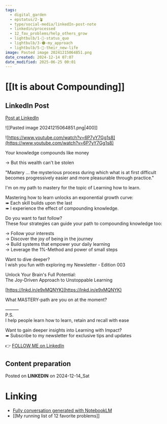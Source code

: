 ```yaml
---
tags:
  - digital_garden
  - epstatus/2-🪴
  - type/social-media/linkedIn-post-note
  - linkedin/processed
  - 12_fav_problems/help_others_grow
  - lightbulb/1-🔴-status_quo
  - lightbulb/3-🟠-my_approach
  - lightbulb/5-🔵-their_new-life
image: Pasted image 20241215064851.png
date_created: 2024-12-14 07:07
date_modified: 2025-06-25 00:01
---
```

# [[It is about Compounding]]

## LinkedIn Post

[Post at LinkedIn](https://www.linkedin.com/posts/sebastiankamilli_your-knowledge-compounds-like-money-but-activity-7273591782913802240-PAtN?utm_source=share&utm_medium=member_desktop)

![[Pasted image 20241215064851.png|400]]

![https://www.youtube.com/watch?v=6P7yY7Gg1s8](https://www.youtube.com/watch?v=6P7yY7Gg1s8)

Your knowledge compounds like money  
  
→ But this wealth can't be stolen  
  
"Mastery ... the mysterious process during which what is at first difficult becomes progressively easier and more pleasurable through practice."  
  
I'm on my path to mastery for the topic of Learning how to learn.  
  
Mastering how to learn unlocks an exponential growth curve:  
➠ Each skill builds upon the last  
➠ I experience the effect of compounding knowledge.  
  
Do you want to fast follow?  
These four strategies can guide your path to compounding knowledge too:  
  
→ Follow your interests  
→ Discover the joy of being in the journey  
→ Build systems that empower your daily learning  
→ Leverage the 1%-Method and power of small steps  
  
Want to dive deeper?  
I wish you fun with exploring my Newsletter - Edition 003  
  
Unlock Your Brain's Full Potential:  
The Joy-Driven Approach to Unstoppable Learning  
  
[https://lnkd.in/e9xMQNYK](https://lnkd.in/e9xMQNYK)  
  
What MASTERY-path are you on at the moment?  

———  
P.S.  
I help people learn how to learn, retain and recall with ease  
  
Want to gain deeper insights into Learning with Impact?  
➠ Subscribe to my newsletter for exclusive tips and updates

👉 [FOLLOW ME on LinkedIn](https://www.linkedin.com/comm/mynetwork/discovery-see-all?usecase=PEOPLE_FOLLOWS&followMember=sebastiankamilli)

## Content preparation

Posted on **LINKEDIN** on 2024-12-14_Sat

# Linking

+ [Fully conversation generated with NotebookLM](https://notebooklm.google.com/notebook/87450277-a72f-45fc-bc17-a65514614719/audio)
+ [[My running list of 12 favorite problems]]